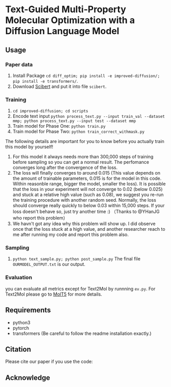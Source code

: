 # Text-Guided Multi-Property Molecular Optimization with a Diffusion Language Model

<!-- ![tgmdlm](pics/tgmdlm.png) -->


<!-- This is the code for the AAAI 2024 Paper: [Text-Guided Molecule Generation with Diffusion Language Model](https://arxiv.org/abs/2402.13040v1). -->

## Usage

### Paper data

1. Install Package `cd diff_optim; pip install -e improved-diffusion/; pip install -e transformers/`.
2. Download [Scibert](https://huggingface.co/allenai/scibert_scivocab_uncased) and put it into file `scibert`.

### Training
1. `cd improved-diffusion; cd scripts`
2. Encode text input `python process_text.py --input train_val --dataset mmp; python process_text.py --input test --dataset mmp`
3. Train model for Phase One: `python train.py`
4. Train model for Phase Two: `python train_correct_withmask.py`

The following details are important for you to know before you actually train this model by yourself!
1) For this model it always needs more than 300,000 steps of training before sampling so you can get a normal result. The perfomance converges long after the convergence of the loss.
2) The loss will finally converges to around 0.015 (This value depends on the amount of trainable parameters, 0.015 is for the model in this code. Within reasonble range, bigger the model, smaller the loss). It is possible that the loss in your experiment will not converge to 0.02 (below 0.025) and stuck at a relative high value (such as 0.08), we suggest you re-run the training procedure with another random seed. Normally, the loss should converge really quickly to below 0.03 within 15,000 steps. If your loss doesn't behave so, just try another time :)    （Thanks to @YHanJG who report this problem）
3) We havn't got any idea why this problem will show up. I did observe once that the loss stuck at a high value, and another researcher reach to me after running my code and report this problem also.  

### Sampling
1. `python text_sample.py; python post_sample.py` The final file `OURMODEL_OUTPUT.txt` is our output.

### Evaluation
you can evaluate all metrics except for Text2Mol by runnning `ev.py`. For Text2Mol please go to [MolT5](https://github.com/blender-nlp/MolT5) for more details.

## Requirements

- python3
- pytorch
- transformers (Be careful to follow the readme installation exactly.)

## Citation

Please cite our paper if you use the code:

<!-- ```
@article{gong2024text,
  title={Text-Guided Molecule Generation with Diffusion Language Model},
  author={Gong, Haisong and Liu, Qiang and Wu, Shu and Wang, Liang},
  volume={38},
  url={https://ojs.aaai.org/index.php/AAAI/article/view/27761},
  DOI={10.1609/aaai.v38i1.27761},
  number={1},
  journal={Proceedings of the AAAI Conference on Artificial Intelligence},
  year={2024},
  month={Mar.},
  pages={109-117}
}
``` -->

## Acknowledge
<!-- This code is based on https://github.com/XiangLi1999/Diffusion-LM and https://github.com/blender-nlp/MolT5 -->
